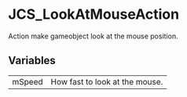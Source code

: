 # JCS_LookAtMouseAction

Action make gameobject look at the mouse position.


## Variables

<table>
  <tr>
    <td>mSpeed</td>
    <td>How fast to look at the mouse.</td>
  </tr>
</table>
